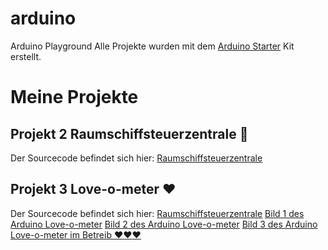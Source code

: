# arduino
Arduino Playground
Alle Projekte wurden mit dem [Arduino Starter](https://store.arduino.cc/genuino-starter-kit) Kit erstellt.

# Meine Projekte
## Projekt 2 Raumschiffsteuerzentrale :rocket:
Der Sourcecode befindet sich hier: [Raumschiffsteuerzentrale](projekt02_raumschiff)

## Projekt 3 Love-o-meter :heart:
Der Sourcecode befindet sich hier: [Raumschiffsteuerzentrale](projekt03_love-o-meter)
[Bild 1 des Arduino Love-o-meter](projekt03_love-o-meter/love-o-meter-1.png)
[Bild 2 des Arduino Love-o-meter](projekt03_love-o-meter/love-o-meter-2.png)
[Bild 3 des Arduino Love-o-meter im Betreib :heart::heart::heart:](projekt03_love-o-meter/love-o-meter-3.png)
